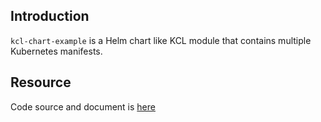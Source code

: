 ## Introduction

`kcl-chart-example` is a Helm chart like KCL module that contains multiple Kubernetes manifests.

## Resource

Code source and document is [here](https://github.com/kcl-lang/artifacthub/tree/main/kcl-chart-example)
